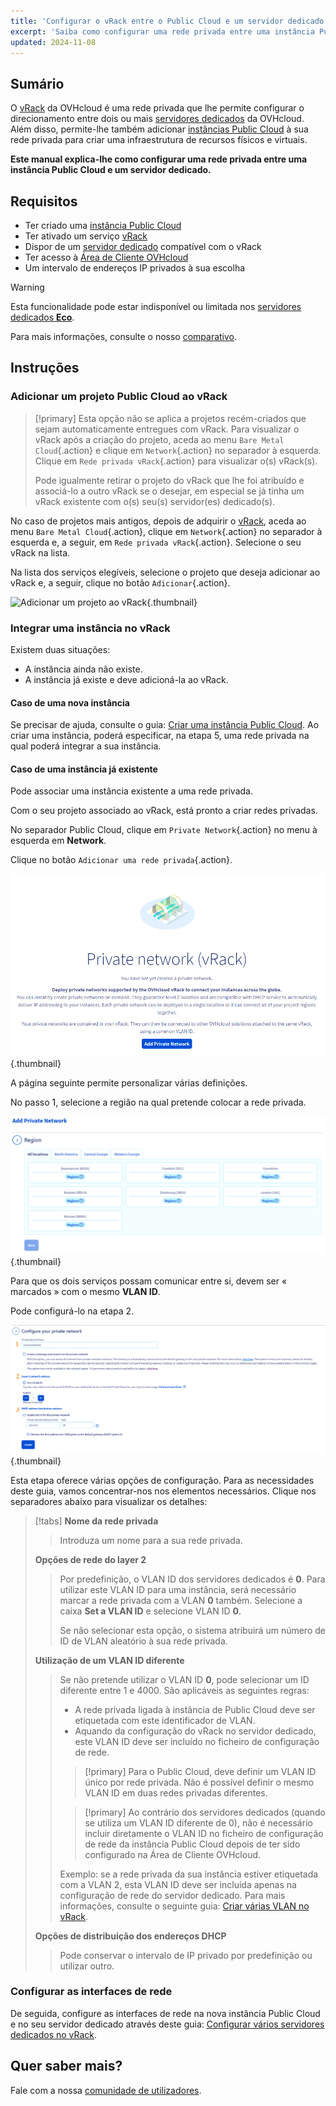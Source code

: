 ```yaml
---
title: 'Configurar o vRack entre o Public Cloud e um servidor dedicado'
excerpt: 'Saiba como configurar uma rede privada entre uma instância Public Cloud e um servidor dedicado'
updated: 2024-11-08
---
```


## Sumário

O [vRack](/links/network/vrack) da OVHcloud é uma rede privada que lhe permite configurar o direcionamento entre dois ou mais [servidores dedicados](/links/bare-metal/bare-metal) da OVHcloud. Além disso, permite-lhe também adicionar [instâncias Public Cloud](/links/public-cloud/compute) à sua rede privada para criar uma infraestrutura de recursos físicos e virtuais.

**Este manual explica-lhe como configurar uma rede privada entre uma instância Public Cloud e um servidor dedicado.**

## Requisitos

* Ter criado uma [instância Public Cloud](/pages/public_cloud/compute/public-cloud-first-steps)
* Ter ativado um serviço [vRack](/links/network/vrack)
* Dispor de um [servidor dedicado](/links/bare-metal/bare-metal) compatível com o vRack
* Ter acesso à [Área de Cliente OVHcloud](/links/manager)
* Um intervalo de endereços IP privados à sua escolha

> [!warning]
> Esta funcionalidade pode estar indisponível ou limitada nos [servidores dedicados **Eco**](/links/bare-metal/eco-about).
>
> Para mais informações, consulte o nosso [comparativo](/links/bare-metal/eco-compare).

## Instruções

### Adicionar um projeto Public Cloud ao vRack

> [!primary]
> Esta opção não se aplica a projetos recém-criados que sejam automaticamente entregues com vRack. Para visualizar o vRack após a criação do projeto, aceda ao menu `Bare Metal Cloud`{.action} e clique em `Network`{.action} no separador à esquerda. Clique em `Rede privada vRack`{.action} para visualizar o(s) vRack(s).
>
> Pode igualmente retirar o projeto do vRack que lhe foi atribuído e associá-lo a outro vRack se o desejar, em especial se já tinha um vRack existente com o(s) seu(s) servidor(es) dedicado(s).

No caso de projetos mais antigos, depois de adquirir o [vRack](/links/network/vrack), aceda ao menu `Bare Metal Cloud`{.action}, clique em `Network`{.action} no separador à esquerda e, a seguir, em `Rede privada vRack`{.action}. Selecione o seu vRack na lista.

Na lista dos serviços elegíveis, selecione o projeto que deseja adicionar ao vRack e, a seguir, clique no botão `Adicionar`{.action}.

![Adicionar um projeto ao vRack](images/addprojectvrack.png){.thumbnail}


### Integrar uma instância no vRack

Existem duas situações:

- A instância ainda não existe.
- A instância já existe e deve adicioná-la ao vRack.

#### Caso de uma nova instância

Se precisar de ajuda, consulte o guia: [Criar uma instância Public Cloud](/pages/public_cloud/compute/public-cloud-first-steps). Ao criar uma instância, poderá especificar, na etapa 5, uma rede privada na qual poderá integrar a sua instância.

#### Caso de uma instância já existente

Pode associar uma instância existente a uma rede privada.

Com o seu projeto associado ao vRack, está pronto a criar redes privadas.

No separador Public Cloud, clique em `Private Network`{.action} no menu à esquerda em **Network**.

Clique no botão `Adicionar uma rede privada`{.action}.

![create private network](images/vrack2022-03.png){.thumbnail}

A página seguinte permite personalizar várias definições.

No passo 1, selecione a região na qual pretende colocar a rede privada.

![select região](images/vrack2024-01.png){.thumbnail}

Para que os dois serviços possam comunicar entre si, devem ser « marcados » com o mesmo **VLAN ID**.

Pode configurá-lo na etapa 2.

![configure network](images/configure_private_network.png){.thumbnail}

Esta etapa oferece várias opções de configuração. Para as necessidades deste guia, vamos concentrar-nos nos elementos necessários. Clique nos separadores abaixo para visualizar os detalhes:

> [!tabs]
> **Nome da rede privada**
>>
>> Introduza um nome para a sua rede privada.<br>
>>
> **Opções de rede do layer 2**
>>
>> Por predefinição, o VLAN ID dos servidores dedicados é **0**. Para utilizar este VLAN ID para uma instância, será necessário marcar a rede privada com a VLAN **0** também.
>> Selecione a caixa **Set a VLAN ID** e selecione VLAN ID **0**.
>>
>> Se não selecionar esta opção, o sistema atribuirá um número de ID de VLAN aleatório à sua rede privada.
>>
> **Utilização de um VLAN ID diferente**
>>
>> Se não pretende utilizar o VLAN ID **0**, pode selecionar um ID diferente entre 1 e 4000. São aplicáveis as seguintes regras:
>>
>> - A rede privada ligada à instância de Public Cloud deve ser etiquetada com este identificador de VLAN.
>> - Aquando da configuração do vRack no servidor dedicado, este VLAN ID deve ser incluído no ficheiro de configuração de rede.
>>
>> > [!primary]
>> > Para o Public Cloud, deve definir um VLAN ID único por rede privada. Não é possível definir o mesmo VLAN ID em duas redes privadas diferentes.
>>
>> > [!primary]
>> > Ao contrário dos servidores dedicados (quando se utiliza um VLAN ID diferente de 0), não é necessário incluir diretamente o VLAN ID no ficheiro de configuração de rede da instância Public Cloud depois de ter sido configurado na Área de Cliente OVHcloud.
>>
>> Exemplo: se a rede privada da sua instância estiver etiquetada com a VLAN 2, esta VLAN ID deve ser incluída apenas na configuração de rede do servidor dedicado. Para mais informações, consulte o seguinte guia: [Criar várias VLAN no vRack](/pages/bare_metal_cloud/dedicated_servers/creating-multiple-vlan-in-a-vrack).
>>
> **Opções de distribuição dos endereços DHCP**
>>
>> Pode conservar o intervalo de IP privado por predefinição ou utilizar outro.
>>

### Configurar as interfaces de rede

De seguida, configure as interfaces de rede na nova instância Public Cloud e no seu servidor dedicado através deste guia: [Configurar vários servidores dedicados no vRack](/pages/bare_metal_cloud/dedicated_servers/vrack_configuring_on_dedicated_server).

## Quer saber mais?

Fale com a nossa [comunidade de utilizadores](/links/community).